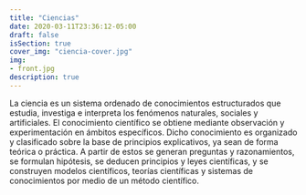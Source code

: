 ```yaml
---
title: "Ciencias"
date: 2020-03-11T23:36:12-05:00
draft: false
isSection: true
cover_img: "ciencia-cover.jpg"
img: 
- front.jpg
description: true
---
```


La ciencia es un sistema ordenado de conocimientos estructurados que estudia, investiga e interpreta los fenómenos naturales, sociales y artificiales. El conocimiento científico se obtiene mediante observación y experimentación en ámbitos específicos. Dicho conocimiento es organizado y clasificado sobre la base de principios explicativos, ya sean de forma teórica o práctica. A partir de estos se generan preguntas y razonamientos, se formulan hipótesis, se deducen principios y leyes científicas, y se construyen modelos científicos, teorías científicas y sistemas de conocimientos por medio de un método científico.
